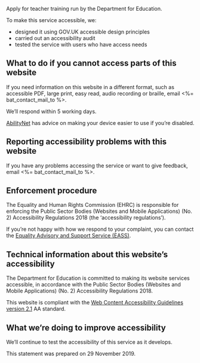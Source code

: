 Apply for teacher training run by the Department for Education.

To make this service accessible, we:

* designed it using GOV.UK accessible design principles
* carried out an accessibility audit
* tested the service with users who have access needs

## What to do if you cannot access parts of this website

If you need information on this website in a different format, such as accessible PDF, large print, easy read, audio recording or braille, email <%= bat_contact_mail_to %>.

We’ll respond within 5 working days.

[AbilityNet](https://mcmw.abilitynet.org.uk/) has advice on making your device easier to use if you’re disabled.

## Reporting accessibility problems with this website

If you have any problems accessing the service or want to give feedback, email <%= bat_contact_mail_to %>.

## Enforcement procedure

The Equality and Human Rights Commission (EHRC) is responsible for enforcing the Public Sector Bodies (Websites and Mobile Applications) (No. 2) Accessibility Regulations 2018 (the ‘accessibility regulations’).

If you’re not happy with how we respond to your complaint, you can contact the [Equality Advisory and Support Service (EASS)](https://www.equalityadvisoryservice.com/).

## Technical information about this website’s accessibility

The Department for Education is committed to making its website services accessible, in accordance with the Public Sector Bodies (Websites and Mobile Applications) (No. 2) Accessibility Regulations 2018.

This website is compliant with the [Web Content Accessibility Guidelines version 2.1](https://www.w3.org/TR/WCAG21) AA standard.

## What we’re doing to improve accessibility

We’ll continue to test the accessibility of this service as it develops.

This statement was prepared on 29 November 2019.
